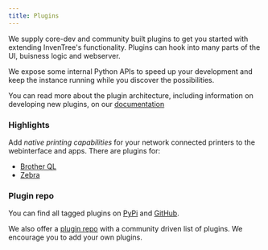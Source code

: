 ```yaml
---
title: Plugins
---
```

We supply core-dev and community built plugins to get you started with extending InvenTree's functionality. Plugins can hook into many parts of the UI, buisness logic and webserver.

We expose some internal Python APIs to speed up your development and keep the instance running while you discover the possibilities.

You can read more about the plugin architecture, including information on developing new plugins, on our [documentation](https://docs.inventree.org/en/latest/extend/plugins/)

### Highlights

Add *native printing capabilities* for your network connected printers to the webinterface and apps. There are plugins for:
- [Brother QL](https://pypi.org/project/inventree-brother-plugin/)
- [Zebra](https://github.com/SergeoLacruz/inventree-zebra-plugin)

### Plugin repo

You can find all tagged plugins on [PyPi](https://pypi.org/search/?q=inventree-plugin) and [GitHub](https://github.com/topics/inventreeplugins).

We also offer a [plugin repo](../../plugins.html) with a community driven list of plugins. We encourage you to add your own plugins.
